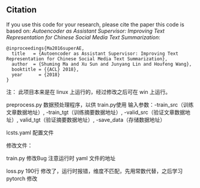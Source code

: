 ## Citation
If you use this code for your research, please cite the paper this code is based on:
*Autoencoder as Assistant Supervisor: Improving Text Representation for Chinese Social Media Text Summarization*:

```
@inproceedings{Ma2016superAE,
  title   = {Autoencoder as Assistant Supervisor: Improving Text Representation for Chinese Social Media Text Summarization},
  author  = {Shuming Ma and Xu Sun and Junyang Lin and Houfeng Wang},
  booktitle = {{ACL} 2018},
  year      = {2018}
}
```

注：
此项目本来是在 linux 上运行的，经过修改之后可在 win 上运行。

preprocess.py 数据预处理程序，以供 train.py使用 输入参数：-train\_src（训练文章数据地址）, -train\_tgt（训练摘要数据地址）, -valid\_src（验证文章数据地址）, valid\_tgt（验证摘要数据地址）, -save\_data（存储数据地址）

lcsts.yaml 配置文件

修改文件：

train.py 修改Bug 注意运行时 yaml 文件的地址

loss.py 190行 修改了，运行时报错，维度不匹配，先用常数代替，之后学习 pytorch 修改
